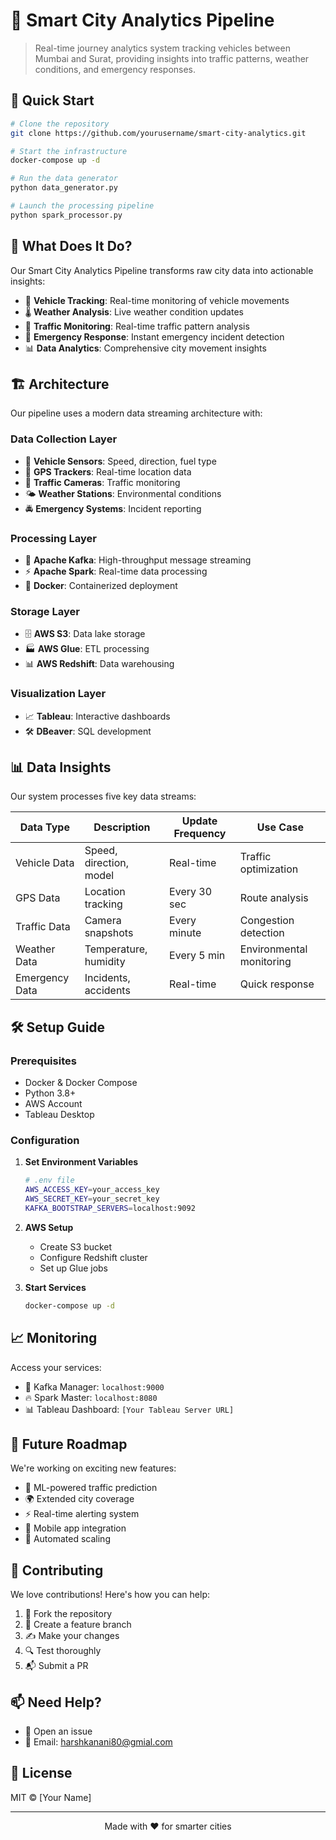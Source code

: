 # 🌆 Smart City Analytics Pipeline

> Real-time journey analytics system tracking vehicles between Mumbai and Surat, providing insights into traffic patterns, weather conditions, and emergency responses.

## 🚀 Quick Start

```bash
# Clone the repository
git clone https://github.com/yourusername/smart-city-analytics.git

# Start the infrastructure
docker-compose up -d

# Run the data generator
python data_generator.py

# Launch the processing pipeline
python spark_processor.py
```

## 🎯 What Does It Do?

Our Smart City Analytics Pipeline transforms raw city data into actionable insights:

- 🚗 **Vehicle Tracking**: Real-time monitoring of vehicle movements
- 🌡️ **Weather Analysis**: Live weather condition updates
- 🚥 **Traffic Monitoring**: Real-time traffic pattern analysis
- 🚨 **Emergency Response**: Instant emergency incident detection
- 📊 **Data Analytics**: Comprehensive city movement insights

## 🏗️ Architecture

Our pipeline uses a modern data streaming architecture with:

### Data Collection Layer
- 📡 **Vehicle Sensors**: Speed, direction, fuel type
- 📍 **GPS Trackers**: Real-time location data
- 📸 **Traffic Cameras**: Traffic monitoring
- 🌤️ **Weather Stations**: Environmental conditions
- 🚔 **Emergency Systems**: Incident reporting

### Processing Layer
- 🔄 **Apache Kafka**: High-throughput message streaming
- ⚡ **Apache Spark**: Real-time data processing
- 🐳 **Docker**: Containerized deployment

### Storage Layer
- 🗄️ **AWS S3**: Data lake storage
- 🏭 **AWS Glue**: ETL processing
- 📊 **AWS Redshift**: Data warehousing

### Visualization Layer
- 📈 **Tableau**: Interactive dashboards
- 🛠️ **DBeaver**: SQL development

## 📊 Data Insights

Our system processes five key data streams:

| Data Type | Description | Update Frequency | Use Case |
|-----------|-------------|------------------|----------|
| Vehicle Data | Speed, direction, model | Real-time | Traffic optimization |
| GPS Data | Location tracking | Every 30 sec | Route analysis |
| Traffic Data | Camera snapshots | Every minute | Congestion detection |
| Weather Data | Temperature, humidity | Every 5 min | Environmental monitoring |
| Emergency Data | Incidents, accidents | Real-time | Quick response |

## 🛠️ Setup Guide

### Prerequisites
- Docker & Docker Compose
- Python 3.8+
- AWS Account
- Tableau Desktop

### Configuration

1. **Set Environment Variables**
   ```bash
   # .env file
   AWS_ACCESS_KEY=your_access_key
   AWS_SECRET_KEY=your_secret_key
   KAFKA_BOOTSTRAP_SERVERS=localhost:9092
   ```

2. **AWS Setup**
   - Create S3 bucket
   - Configure Redshift cluster
   - Set up Glue jobs

3. **Start Services**
   ```bash
   docker-compose up -d
   ```

## 📈 Monitoring

Access your services:
- 🎯 Kafka Manager: `localhost:9000`
- 🔥 Spark Master: `localhost:8080`
- 📊 Tableau Dashboard: `[Your Tableau Server URL]`

## 🚀 Future Roadmap

We're working on exciting new features:

- 🤖 ML-powered traffic prediction
- 🌍 Extended city coverage
- ⚡ Real-time alerting system
- 📱 Mobile app integration
- 🔄 Automated scaling

## 🤝 Contributing

We love contributions! Here's how you can help:

1. 🍴 Fork the repository
2. 🌿 Create a feature branch
3. ✍️ Make your changes
4. 🔍 Test thoroughly
5. 📬 Submit a PR

## 📫 Need Help?

- 📝 Open an issue
- 📧 Email: harshkanani80@gmial.com



## 📄 License

MIT © [Your Name]

---

<p align="center">
Made with ❤️ for smarter cities
</p>
